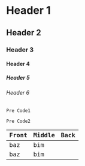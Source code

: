 <h1>Header 1</h1>
<h2>Header 2</h2>
<h3>Header 3</h3>
<h4>Header 4</h4>
<h5>Header 5</h5>
<h6>Header 6</h6>
<pre><code>Pre Code1</code></pre>
<pre><code>Pre Code2</code</pre>
<table>
<thead>
<tr>
<th>Front</th>
<th>Middle</th>
<th>Back</th>
</tr>
</thead>
<tbody>
<tr>
<td>baz</td>
<td>bim</td>
</tr>
<tr>
<td>baz</td>
<td>bim</td>
</tr>
</tbody>
</table>
